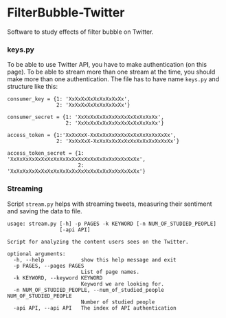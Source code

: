 # FilterBubble-Twitter
Software to study effects of filter bubble on Twitter.

### keys.py
To be able to use Twitter API, you have to make authentication (on this page). To be able to stream more than one stream at the time, you should make more than one authentication. The file has to have name ```keys.py``` and structure like this:
```
consumer_key = {1: 'XxXxXxXxXxXxXxXxXx',
                2: 'XxXxXxXxXxXxXxXxXx'}

consumer_secret = {1: 'XxXxXxXxXxXxXxXxXxXxXxXxXx',
                   2: 'XxXxXxXxXxXxXxXxXxXxXxXxXx'}

access_token = {1:'XxXxXxX-XxXxXxXxXxXxXxXxXxXxXxXxXx',
                2: 'XxXxXxX-XxXxXxXxXxXxXxXxXxXxXxXxXx'}

access_token_secret = {1: 'XxXxXxXxXxXxXxXxXxXxXxXxXxXxXxXxXxXxXxXxXx',
                       2: 'XxXxXxXxXxXxXxXxXxXxXxXxXxXxXxXxXxXxXxXxXx'}

```


### Streaming
Script ```stream.py``` helps with streaming tweets, measuring their sentiment and saving the data to file.
```
usage: stream.py [-h] -p PAGES -k KEYWORD [-n NUM_OF_STUDIED_PEOPLE]
                 [-api API]

Script for analyzing the content users sees on the Twitter.

optional arguments:
  -h, --help            show this help message and exit
  -p PAGES, --pages PAGES
                        List of page names.
  -k KEYWORD, --keyword KEYWORD
                        Keyword we are looking for.
  -n NUM_OF_STUDIED_PEOPLE, --num_of_studied_people NUM_OF_STUDIED_PEOPLE
                        Number of studied people
  -api API, --api API   The index of API authentication
```
